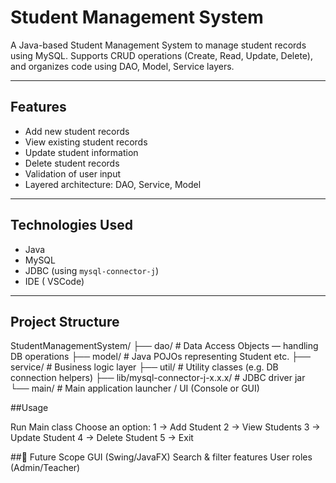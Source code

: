 # Student Management System

A Java-based Student Management System to manage student records using MySQL. Supports CRUD operations (Create, Read, Update, Delete), and organizes code using DAO, Model, Service layers.

---
## Features

- Add new student records  
- View existing student records  
- Update student information  
- Delete student records  
- Validation of user input  
- Layered architecture: DAO, Service, Model

---

## Technologies Used

- Java   
- MySQL 
- JDBC (using `mysql-connector-j`)  
- IDE ( VSCode)  

---

## Project Structure
StudentManagementSystem/
├── dao/ # Data Access Objects — handling DB operations
├── model/ # Java POJOs representing Student etc.
├── service/ # Business logic layer
├── util/ # Utility classes (e.g. DB connection helpers)
├── lib/mysql-connector-j-x.x.x/ # JDBC driver jar
└── main/ # Main application launcher / UI (Console or GUI)

##Usage

Run Main class
Choose an option:
1 → Add Student
2 → View Students
3 → Update Student
4 → Delete Student
5 → Exit

##🔮 Future Scope
GUI (Swing/JavaFX)
Search & filter features
User roles (Admin/Teacher)


